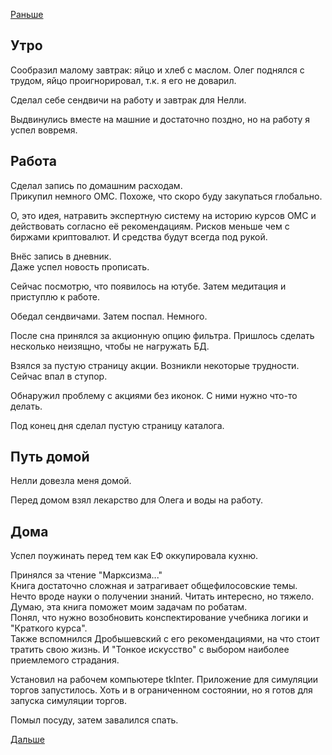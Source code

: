 [Раньше](2019.12.04.md)  
## Утро
Сообразил малому завтрак: яйцо и хлеб с маслом. Олег поднялся с трудом, яйцо проигнорировал, т.к. я его не доварил.

Сделал себе сендвичи на работу и завтрак для Нелли.

Выдвинулись вместе на машние и достаточно поздно, но на работу я успел вовремя.
## Работа
Сделал запись по домашним расходам.  
Прикупил немного ОМС. Похоже, что скоро буду закупаться глобально.

О, это идея, натравить экспертную систему на историю курсов ОМС и действовать согласно её рекомендациям. Рисков меньше чем с биржами криптовалют. И средства будут всегда под рукой.

Внёс запись в дневник.  
Даже успел новость прописать.

Сейчас посмотрю, что появилось на ютубе. Затем медитация и приступлю к работе.

Обедал сендвичами. Затем поспал. Немного.

После сна принялся за акционную опцию фильтра. Пришлось сделать несколько неизящно, чтобы не нагружать БД.

Взялся за пустую страницу акции. Возникли некоторые трудности. Сейчас впал в ступор.

Обнаружил проблему с акциями без иконок. С ними нужно что-то делать.

Под конец дня сделал пустую страницу каталога.
## Путь домой
Нелли довезла меня домой.

Перед домом взял лекарство для Олега и воды на работу.
## Дома
Успел поужинать перед тем как ЕФ оккупировала кухню.

Принялся за чтение "Марксизма..."  
Книга достаточно сложная и затрагивает общефилосовские темы. Нечто вроде науки о получении знаний. Читать интересно, но тяжело. Думаю, эта книга поможет моим задачам по робатам.  
Понял, что нужно возобновить конспектирование учебника логики и "Краткого курса".  
Также вспомнился Дробышевский с его рекомендациями, на что стоит тратить свою жизнь. И "Тонкое искусство" с выбором наиболее приемлемого страдания.

Установил на рабочем компьютере tkInter. Приложение для симуляции торгов запустилось. Хоть и в ограниченном состоянии, но я готов для запуска симуляции торгов.

Помыл посуду, затем завалился спать.

[Дальше](2019.12.06.md)